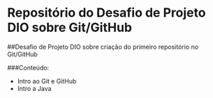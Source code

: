 # Repositório do Desafio de Projeto DIO sobre Git/GitHub 

##Desafio de Projeto DIO sobre criação do primeiro repositório no Git/GitHub

###Conteúdo:
- Intro ao Git e GitHub
- Intro a Java
